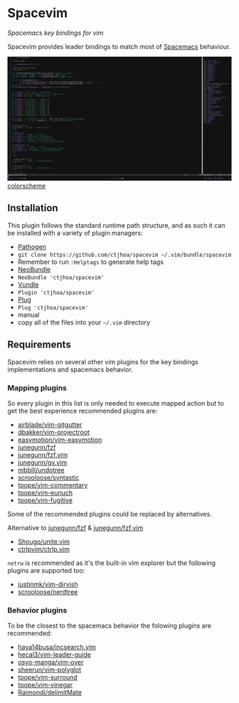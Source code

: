 # Spacevim
*Spacemacs key bindings for vim*

Spacevim provides leader bindings to match most of [Spacemacs](https://github.com/syl20bnr/spacemacs) behaviour.

![screenshot](screenshot.png)
[colorscheme](https://github.com/ctjhoa/miro8)

##  Installation
This plugin follows the standard runtime path structure, and as such it can be installed with a variety of plugin managers:

*  [Pathogen](https://github.com/tpope/vim-pathogen)
  *  `git clone https://github.com/ctjhoa/spacevim ~/.vim/bundle/spacevim`
  *  Remember to run `:Helptags` to generate help tags
*  [NeoBundle](https://github.com/Shougo/neobundle.vim)
  *  `NeoBundle 'ctjhoa/spacevim'`
*  [Vundle](https://github.com/gmarik/vundle)
  *  `Plugin 'ctjhoa/spacevim'`
*  [Plug](https://github.com/junegunn/vim-plug)
  *  `Plug 'ctjhoa/spacevim'`
*  manual
  *  copy all of the files into your `~/.vim` directory

## Requirements
Spacevim relies on several other vim plugins for the key bindings implementations and spacemacs behavior.

### Mapping plugins
So every plugin in this list is only needed to execute mapped action but to get the best experience recommended plugins are:

- [airblade/vim-gitgutter](https://github.com/airblade/vim-gitgutter)
- [dbakker/vim-projectroot](https://github.com/dbakker/vim-projectroot)
- [easymotion/vim-easymotion](https://github.com/easymotion/vim-easymotion)
- [junegunn/fzf](https://github.com/junegunn/fzf)
- [junegunn/fzf.vim](https://github.com/junegunn/fzf.vim)
- [junegunn/gv.vim](https://github.com/junegunn/gv.vim)
- [mbbill/undotree](https://github.com/mbbill/undotree)
- [scrooloose/syntastic](https://github.com/scrooloose/syntastic)
- [tpope/vim-commentary](https://github.com/tpope/vim-commentary)
- [tpope/vim-eunuch](https://github.com/tpope/vim-eunuch)
- [tpope/vim-fugitive](https://github.com/tpope/vim-fugitive)

Some of the recommended plugins could be replaced by alternatives.

Alternative to [junegunn/fzf](https://github.com/junegunn/fzf) & [junegunn/fzf.vim](https://github.com/junegunn/fzf.vim)
- [Shougo/unite.vim](https://github.com/Shougo/unite.vim)
- [ctrlpvim/ctrlp.vim](https://github.com/ctrlpvim/ctrlp.vim)

`netrw` is recommended as it's the built-in vim explorer but the following plugins are supported too:
- [justinmk/vim-dirvish](https://github.com/justinmk/vim-dirvish)
- [scrooloose/nerdtree](https://github.com/scrooloose/nerdtree)

### Behavior plugins
To be the closest to the spacemacs behavior the folowing plugins are recommended:

- [haya14busa/incsearch.vim](https://github.com/haya14busa/incsearch.vim)
- [hecal3/vim-leader-guide](https://github.com/hecal3/vim-leader-guide)
- [osyo-manga/vim-over](https://github.com/osyo-manga/vim-over)
- [sheerun/vim-polyglot](https://github.com/sheerun/vim-polyglot)
- [tpope/vim-surround](https://github.com/tpope/vim-surround)
- [tpope/vim-vinegar](https://github.com/tpope/vim-vinegar)
- [Raimondi/delimitMate](https://github.com/Raimondi/delimitMate)
